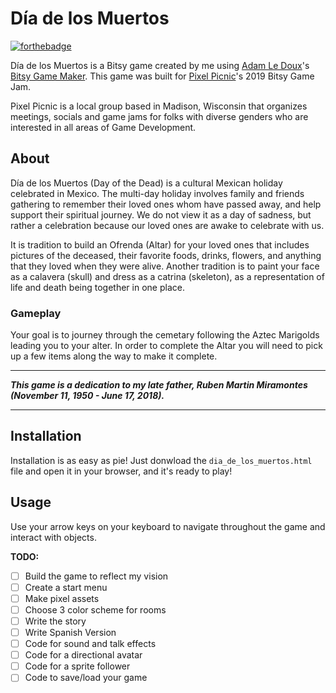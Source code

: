 # Día de los Muertos

[![forthebadge](https://forthebadge.com/images/badges/built-with-love.svg)](https://forthebadge.com)

Día de los Muertos is a Bitsy game created by me using [Adam Le Doux](https://twitter.com/adamledoux)'s [Bitsy Game Maker](https://ledoux.itch.io/bitsy). This game was built for [Pixel Picnic](https://www.facebook.com/pixelpicnic/)'s 2019 Bitsy Game Jam. 

Pixel Picnic is a local group based in Madison, Wisconsin that organizes meetings, socials and game jams for folks with diverse genders who are interested in all areas of Game Development.

## About
Día de los Muertos (Day of the Dead) is a cultural Mexican holiday celebrated in Mexico. The multi-day holiday involves family and friends gathering to remember their loved ones whom have passed away, and help support their spiritual journey. We do not view it as a day of sadness, but rather a celebration because our loved ones are awake to celebrate with us.

It is tradition to build an Ofrenda (Altar) for your loved ones that includes pictures of the deceased, their favorite foods, drinks, flowers, and anything that they loved when they were alive. Another tradition is to paint your face as a calavera (skull) and dress as a catrina (skeleton), as a representation of life and death being together in one place.

### Gameplay
Your goal is to journey through the cemetary following the Aztec Marigolds leading you to your alter. In order to complete the Altar you will need to pick up a few items along the way to make it complete. 

___

***This game is a dedication to my late father, Ruben Martin Miramontes (November 11, 1950 - June 17, 2018).***
___

## Installation 
Installation is as easy as pie! Just donwload the ``dia_de_los_muertos.html`` file and open it in your browser, and it's ready to play!

## Usage
Use your arrow keys on your keyboard to navigate throughout the game and interact with objects.

**TODO:** 

- [ ] Build the game to reflect my vision
- [ ] Create a start menu
- [ ] Make pixel assets
- [ ] Choose 3 color scheme for rooms
- [ ] Write the story
- [ ] Write Spanish Version
- [ ] Code for sound and talk effects
- [ ] Code for a directional avatar
- [ ] Code for a sprite follower
- [ ] Code to save/load your game
